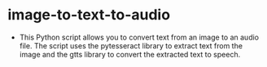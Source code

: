 # image-to-text-to-audio
- This Python script allows you to convert text from an image to an audio file. The script uses the pytesseract library to extract text from the image and the gtts library to convert the extracted text to speech.
